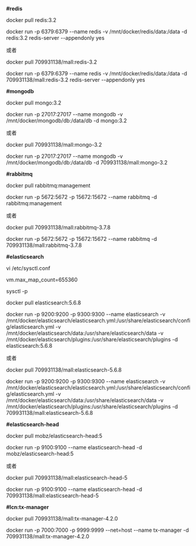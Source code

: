 **#redis**

docker pull redis:3.2

docker run -p 6379:6379 --name redis -v /mnt/docker/redis/data:/data -d redis:3.2 redis-server --appendonly yes

或者

docker pull 709931138/mall:redis-3.2

docker run -p 6379:6379 --name redis -v /mnt/docker/redis/data:/data -d 709931138/mall:redis-3.2 redis-server --appendonly yes


**#mongodb**

docker pull mongo:3.2

docker run -p 27017:27017 --name mongodb -v /mnt/docker/mongodb/db:/data/db -d mongo:3.2

或者

docker pull 709931138/mall:mongo-3.2

docker run -p 27017:27017 --name mongodb -v /mnt/docker/mongodb/db:/data/db -d 709931138/mall:mongo-3.2


**#rabbitmq**

docker pull rabbitmq:management

docker run -p 5672:5672 -p 15672:15672 --name rabbitmq -d rabbitmq:management

或者

docker pull 709931138/mall:rabbitmq-3.7.8

docker run -p 5672:5672 -p 15672:15672 --name rabbitmq -d 709931138/mall:rabbitmq-3.7.8


**#elasticsearch**

vi /etc/sysctl.conf

vm.max_map_count=655360

sysctl -p

docker pull elasticsearch:5.6.8

docker run -p 9200:9200 -p 9300:9300 --name elasticsearch -v /mnt/docker/elasticsearch/elasticsearch.yml:/usr/share/elasticsearch/config/elasticsearch.yml -v /mnt/docker/elasticsearch/data:/usr/share/elasticsearch/data -v /mnt/docker/elasticsearch/plugins:/usr/share/elasticsearch/plugins -d elasticsearch:5.6.8

或者

docker pull 709931138/mall:elasticsearch-5.6.8

docker run -p 9200:9200 -p 9300:9300 --name elasticsearch -v /mnt/docker/elasticsearch/elasticsearch.yml:/usr/share/elasticsearch/config/elasticsearch.yml -v /mnt/docker/elasticsearch/data:/usr/share/elasticsearch/data -v /mnt/docker/elasticsearch/plugins:/usr/share/elasticsearch/plugins -d 709931138/mall:elasticsearch-5.6.8

**#elasticsearch-head**

docker pull mobz/elasticsearch-head:5

docker run -p 9100:9100 --name elasticsearch-head -d mobz/elasticsearch-head:5

或者

docker pull 709931138/mall:elasticsearch-head-5

docker run -p 9100:9100 --name elasticsearch-head -d 709931138/mall:elasticsearch-head-5


**#lcn:tx-manager**

docker pull 709931138/mall:tx-manager-4.2.0

docker run -p 7000:7000 -p 9999:9999 --net=host --name tx-manager -d 709931138/mall:tx-manager-4.2.0